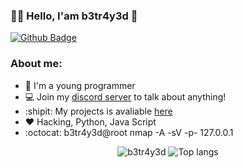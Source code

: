 ### :man_technologist: Hello, I'am b3tr4y3d 👋

[![Github Badge](https://img.shields.io/badge/-Github-000?style=flat-square&logo=Github&logoColor=white&link=https://github.com/fagnerpsantos)](https://github.com/b3tr4y3d)


### About me:
- :game_die: I'm a young programmer
- 💻 Join my [discord server](https://discord.gg/qVx4CbU6a9) to talk about anything!
- :shipit: My projects is avaliable [here](https://github.com/b3tr4y3d)
- :heart: Hacking, Python, Java Script
- :octocat: b3tr4y3d@root nmap -A -sV -p- 127.0.0.1



<p align="center">
  <img src="https://github-readme-stats.vercel.app/api?username=b3tr4y3d&show_icons=true&title_color=fff&icon_color=00d9ff&text_color=c9d1d9&bg_color=161b22" alt="b3tr4y3d" />
    <img src="https://github-readme-stats.vercel.app/api/top-langs/?username=b3tr4y3dlayout=compact&show_icons=true&title_color=fff&icon_color=fff&text_color=c9d1d9&bg_color=161b22" alt="Top langs" />
</p>
